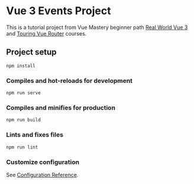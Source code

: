 # Vue 3 Events Project

This is a tutorial project from Vue Mastery beginner path [Real World Vue 3](https://www.vuemastery.com/courses/real-world-vue3) and [Touring Vue Router](https://www.vuemastery.com/courses/touring-vue-router) courses. 

## Project setup
```
npm install
```

### Compiles and hot-reloads for development
```
npm run serve
```

### Compiles and minifies for production
```
npm run build
```

### Lints and fixes files
```
npm run lint
```

### Customize configuration
See [Configuration Reference](https://cli.vuejs.org/config/).
